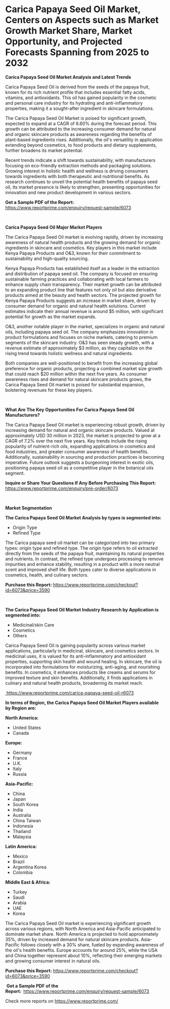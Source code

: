 <p><h1>Carica Papaya Seed Oil Market, Centers on Aspects such as Market Growth Market Share, Market Opportunity, and Projected Forecasts Spanning from 2025 to 2032</h1></p><p><strong>Carica Papaya Seed Oil Market Analysis and Latest Trends</strong></p>
<p><p>Carica Papaya Seed Oil is derived from the seeds of the papaya fruit, known for its rich nutrient profile that includes essential fatty acids, vitamins, and antioxidants. This oil has gained popularity in the cosmetic and personal care industry for its hydrating and anti-inflammatory properties, making it a sought-after ingredient in skincare formulations.</p><p>The Carica Papaya Seed Oil Market is poised for significant growth, expected to expand at a CAGR of 6.60% during the forecast period. This growth can be attributed to the increasing consumer demand for natural and organic skincare products as awareness regarding the benefits of plant-based ingredients rises. Additionally, the oil's versatility in application extending beyond cosmetics, to food products and dietary supplements, further broadens its market potential.</p><p>Recent trends indicate a shift towards sustainability, with manufacturers focusing on eco-friendly extraction methods and packaging solutions. Growing interest in holistic health and wellness is driving consumers towards ingredients with both therapeutic and nutritional benefits. As research continues to unveil the potential health benefits of papaya seed oil, its market presence is likely to strengthen, presenting opportunities for innovation and new product development in various sectors.</p></p>
<p><strong>Get a Sample PDF of the Report:&nbsp;</strong> <a href="https://www.reportprime.com/enquiry/request-sample/6073?utm_campaign=3297&utm_medium=2&utm_source=Github&utm_content=ia&utm_term=19032025&utm_id=carica-papaya-seed-oil">https://www.reportprime.com/enquiry/request-sample/6073</a></p>
<p>&nbsp;</p>
<p><strong>Carica Papaya Seed Oil Major Market Players</strong></p>
<p><p>The Carica Papaya Seed Oil market is evolving rapidly, driven by increasing awareness of natural health products and the growing demand for organic ingredients in skincare and cosmetics. Key players in this market include Kenya Papaya Products and O&3, known for their commitment to sustainability and high-quality sourcing.</p><p>Kenya Papaya Products has established itself as a leader in the extraction and distribution of papaya seed oil. The company is focused on ensuring sustainable farming practices and collaborating with local farmers to enhance supply chain transparency. Their market growth can be attributed to an expanding product line that features not only oil but also derivative products aimed at the beauty and health sectors. The projected growth for Kenya Papaya Products suggests an increase in market share, driven by consumer demand for organic and natural health solutions. Current estimates indicate their annual revenue is around $5 million, with significant potential for growth as the market expands.</p><p>O&3, another notable player in the market, specializes in organic and natural oils, including papaya seed oil. The company emphasizes innovation in product formulations and focuses on niche markets, catering to premium segments of the skincare industry. O&3 has seen steady growth, with a revenue estimate of approximately $3 million, as they capitalize on the rising trend towards holistic wellness and natural ingredients.</p><p>Both companies are well-positioned to benefit from the increasing global preference for organic products, projecting a combined market size growth that could reach $20 million within the next five years. As consumer awareness rises and demand for natural skincare products grows, the Carica Papaya Seed Oil market is poised for substantial expansion, bolstering revenues for these key players.</p></p>
<p>&nbsp;</p>
<p><strong>What Are The Key Opportunities For Carica Papaya Seed Oil Manufacturers?</strong></p>
<p><p>The Carica Papaya Seed Oil market is experiencing robust growth, driven by increasing demand for natural and organic skincare products. Valued at approximately USD 30 million in 2023, the market is projected to grow at a CAGR of 7.2% over the next five years. Key trends include the rising popularity of nutrient-rich oils, expanding applications in cosmetics and food industries, and greater consumer awareness of health benefits. Additionally, sustainability in sourcing and production practices is becoming imperative. Future outlook suggests a burgeoning interest in exotic oils, positioning papaya seed oil as a competitive player in the botanical oils segment.</p></p>
<p><strong>Inquire or Share Your Questions If Any Before Purchasing This Report:</strong> <a href="https://www.reportprime.com/enquiry/pre-order/6073?utm_campaign=3297&utm_medium=2&utm_source=Github&utm_content=ia&utm_term=19032025&utm_id=carica-papaya-seed-oil">https://www.reportprime.com/enquiry/pre-order/6073</a></p>
<p>&nbsp;</p>
<p><strong>Market Segmentation</strong></p>
<p><strong>The Carica Papaya Seed Oil Market Analysis by types is segmented into:</strong></p>
<p><ul><li>Origin Type</li><li>Refined Type</li></ul></p>
<p><p>The Carica papaya seed oil market can be categorized into two primary types: origin type and refined type. The origin type refers to oil extracted directly from the seeds of the papaya fruit, maintaining its natural properties and nutrients. In contrast, the refined type undergoes processing to remove impurities and enhance stability, resulting in a product with a more neutral scent and improved shelf life. Both types cater to diverse applications in cosmetics, health, and culinary sectors.</p></p>
<p><strong>Purchase this Report:&nbsp;</strong><a href="https://www.reportprime.com/checkout?id=6073&price=3590&utm_campaign=3297&utm_medium=2&utm_source=Github&utm_content=ia&utm_term=19032025&utm_id=carica-papaya-seed-oil">https://www.reportprime.com/checkout?id=6073&price=3590</a></p>
<p>&nbsp;</p>
<p><strong>The Carica Papaya Seed Oil Market Industry Research by Application is segmented into:</strong></p>
<p><ul><li>Medicinal/skin Care</li><li>Cosmetics</li><li>Others</li></ul></p>
<p><p>Carica Papaya Seed Oil is gaining popularity across various market applications, particularly in medicinal, skincare, and cosmetics sectors. In medicinal uses, it is valued for its anti-inflammatory and antioxidant properties, supporting skin health and wound healing. In skincare, the oil is incorporated into formulations for moisturizing, anti-aging, and nourishing benefits. In cosmetics, it enhances products like creams and serums for improved texture and skin benefits. Additionally, it finds applications in culinary and natural health products, broadening its market reach.</p></p>
<p><a href="https://www.reportprime.com/carica-papaya-seed-oil-r6073?utm_campaign=3297&utm_medium=2&utm_source=Github&utm_content=ia&utm_term=19032025&utm_id=carica-papaya-seed-oil">&nbsp;https://www.reportprime.com/carica-papaya-seed-oil-r6073</a></p>
<p><strong>In terms of Region, the Carica Papaya Seed Oil Market Players available by Region are:</strong></p>
<p>
    <p> <strong> North America: </strong>
        <ul>
            <li>United States</li>
            <li>Canada</li>
        </ul>
        </p> 
    <p> <strong> Europe: </strong>
        <ul>
            <li>Germany</li>
            <li>France</li>
            <li>U.K.</li>
            <li>Italy</li>
            <li>Russia</li>
        </ul>
        </p> 
    <p> <strong> Asia-Pacific: </strong>
        <ul>
            <li>China</li>
            <li>Japan</li>
            <li>South Korea</li>
            <li>India</li>
            <li>Australia</li>
            <li>China Taiwan</li>
            <li>Indonesia</li>
            <li>Thailand</li>
            <li>Malaysia</li>
        </ul>
        </p> 
    <p> <strong> Latin America: </strong>
        <ul>
            <li>Mexico</li>
            <li>Brazil</li>
            <li>Argentina Korea</li>
            <li>Colombia</li>
        </ul>
        </p> 
    <p> <strong> Middle East & Africa: </strong>
        <ul>
            <li>Turkey</li>
            <li>Saudi</li>
            <li>Arabia</li>
            <li>UAE</li>
            <li>Korea</li>
        </ul>
    </p>
    </p>
<p><p>The Carica Papaya Seed Oil market is experiencing significant growth across various regions, with North America and Asia-Pacific anticipated to dominate market share. North America is projected to hold approximately 35%, driven by increased demand for natural skincare products. Asia-Pacific follows closely with a 30% share, fueled by expanding awareness of the oil's health benefits. Europe accounts for around 25%, while the USA and China together represent about 10%, reflecting their emerging markets and growing consumer interest in natural oils.</p></p>
<p><strong>Purchase this Report: </strong><a href="https://www.reportprime.com/checkout?id=6073&price=3590&utm_campaign=3297&utm_medium=2&utm_source=Github&utm_content=ia&utm_term=19032025&utm_id=carica-papaya-seed-oil">https://www.reportprime.com/checkout?id=6073&price=3590</a></p>
<p>&nbsp;<strong>Get a Sample PDF of the Report:&nbsp;&nbsp;</strong><a href="https://www.reportprime.com/enquiry/request-sample/6073?utm_campaign=3297&utm_medium=2&utm_source=Github&utm_content=ia&utm_term=19032025&utm_id=carica-papaya-seed-oil">https://www.reportprime.com/enquiry/request-sample/6073</a></p>
<p><strong></strong></p>
<p>Check more reports on <a href="https://www.reportprime.com/?utm_campaign=3297&utm_medium=2&utm_source=Github&utm_content=ia&utm_term=19032025&utm_id=carica-papaya-seed-oil">https://www.reportprime.com/</a></p>